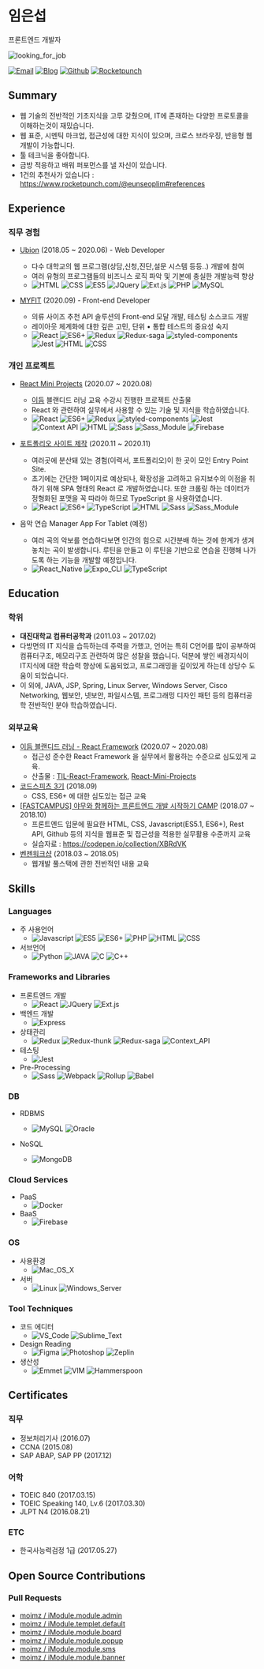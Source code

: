 # 임은섭

프론트엔드 개발자

![looking_for_job](https://img.shields.io/badge/looking__for__job-true-blue.svg)

<a href="mailto:dmstjq92@gmail.com">![Email](https://img.shields.io/badge/email-dmstjq92@gmail.com-ea4335.svg)</a> <a href="https://medium.com/@dmstjq92">![Blog](https://img.shields.io/badge/blog-medium.com/@dmstjq92-303030.svg)</a> <a href="https://github.com/LimEunSeop">![Github](https://img.shields.io/badge/github-LimEunSeop-white.svg)</a> <a href="https://www.rocketpunch.com/@eunseoplim">![Rocketpunch](https://img.shields.io/badge/Rocketpunch-eunseoplim-4e61ff.svg)</a>

## Summary

- 웹 기술의 전반적인 기초지식을 고루 갖췄으며, IT에 존재하는 다양한 프로토콜을 이해하는것이 재밌습니다.
- 웹 표준, 시멘틱 마크업, 접근성에 대한 지식이 있으며, 크로스 브라우징, 반응형 웹 개발이 가능합니다.
- 툴 테크닉을 좋아합니다.
- 금방 적응하고 <span class="test">배워</span> 퍼포먼스를 낼 자신이 있습니다.
- 1건의 추천사가 있습니다 : https://www.rocketpunch.com/@eunseoplim#references

## Experience

### 직무 경험

- [Ubion](http://www.ubion.co.kr/ubion/) (2018.05 ~ 2020.06) - Web Developer

  - 다수 대학교의 웹 프로그램(상담,신청,진단,설문 시스템 등등..) 개발에 참여
  - 여러 유형의 프로그램들의 비즈니스 로직 파악 및 기본에 충실한 개발능력 향상
  - ![HTML](https://img.shields.io/badge/-HTML-brightgreen) ![CSS](https://img.shields.io/badge/-CSS-green) ![ES5](https://img.shields.io/badge/-ES5-yellowgreen) ![JQuery](https://img.shields.io/badge/-JQuery-yellow) ![Ext.js](https://img.shields.io/badge/-Ext.js-orange) ![PHP](https://img.shields.io/badge/-PHP-red) ![MySQL](https://img.shields.io/badge/-MySQL-blue)

- [MYFIT](https://myfit.xyz) (2020.09) - Front-end Developer
  - 의류 사이즈 추천 API 솔루션의 Front-end 모달 개발, 테스팅 소스코드 개발
  - 레이아웃 체계화에 대한 깊은 고민, 단위 • 통합 테스트의 중요성 숙지
  - ![React](https://img.shields.io/badge/-React-63B5F4) ![ES6+](https://img.shields.io/badge/-ES6+-029A67) ![Redux](https://img.shields.io/badge/-Redux-E95AE1) ![Redux-saga](https://img.shields.io/badge/-Redux--saga-CC3851) ![styled-components](https://img.shields.io/badge/-styled--components-D0BFE0) ![Jest](https://img.shields.io/badge/-Jest-36F6BB) ![HTML](https://img.shields.io/badge/-HTML-brightgreen) ![CSS](https://img.shields.io/badge/-CSS-green)

### 개인 프로젝트

- [React Mini Projects](https://github.com/LimEunSeop/React-Mini-Projects) (2020.07 ~ 2020.08)

  - [이듬](https://euid.dev/) 블랜디드 러닝 교육 수강시 진행한 프로젝트 산출물
  - React 와 관련하여 실무에서 사용할 수 있는 기술 및 지식을 학습하였습니다.
  - ![React](https://img.shields.io/badge/-React-63B5F4) ![ES6+](https://img.shields.io/badge/-ES6+-029A67) ![Redux](https://img.shields.io/badge/-Redux-E95AE1) ![styled-components](https://img.shields.io/badge/-styled--components-D0BFE0) ![Jest](https://img.shields.io/badge/-Jest-36F6BB) ![Context API](https://img.shields.io/badge/-Context_API-D8555F) ![HTML](https://img.shields.io/badge/-HTML-brightgreen) ![Sass](https://img.shields.io/badge/-Sass-15B232) ![Sass_Module](https://img.shields.io/badge/-Sass_Module-B6DBA4) ![Firebase](https://img.shields.io/badge/-Firebase-F90D57)

- [포트폴리오 사이트 제작](https://github.com/LimEunSeop/limeunseop.github.io) (2020.11 ~ 2020.11)

  - 여러곳에 분산돼 있는 경험(이력서, 포트폴리오)이 한 곳이 모인 Entry Point Site.
  - 초기에는 간단한 1페이지로 예상되나, 확장성을 고려하고 유지보수의 이점을 취하기 위해 SPA 형태의 React 로 개발하였습니다. 또한 크롤링 하는 데이터가 정형화된 포맷을 꼭 따라야 하므로 TypeScript 을 사용하였습니다.
  - ![React](https://img.shields.io/badge/-React-63B5F4) ![ES6+](https://img.shields.io/badge/-ES6+-029A67) ![TypeScript](https://img.shields.io/badge/-TypeScript-0D0BF6) ![HTML](https://img.shields.io/badge/-HTML-brightgreen) ![Sass](https://img.shields.io/badge/-Sass-15B232) ![Sass_Module](https://img.shields.io/badge/-Sass_Module-B6DBA4)

- 음악 연습 Manager App For Tablet (예정)
  - 여러 곡의 악보를 연습하다보면 인간의 힘으로 시간분배 하는 것에 한계가 생겨 놓치는 곡이 발생합니다. 루틴을 만들고 이 루틴을 기반으로 연습을 진행해 나가도록 하는 기능을 개발할 예정입니다.
  - ![React_Native](https://img.shields.io/badge/-React_Native-896DA1) ![Expo_CLI](https://img.shields.io/badge/-Expo_CLI-47A3B9) ![TypeScript](https://img.shields.io/badge/-TypeScript-0D0BF6)

## Education

### 학위

- **대진대학교 컴퓨터공학과** (2011.03 ~ 2017.02)
- 다방면의 IT 지식을 습득하는데 주력을 가했고, 언어는 특히 C언어를 많이 공부하여 컴퓨터구조, 메모리구조 관련하여 많은 성찰을 했습니다. 덕분에 쌓인 배경지식이 IT지식에 대한 학습력 향상에 도움되었고, 프로그래밍을 깊이있게 하는데 상당수 도움이 되었습니다.
- 이 외에, JAVA, JSP, Spring, Linux Server, Windows Server, Cisco Networking, 웹보안, 넷보안, 파일시스템, 프로그래밍 디자인 패턴 등의 컴퓨터공학 전반적인 분야 학습하였습니다.

### 외부교육

- [이듬 블랜디드 러닝 - React Framework](https://euid.dev/#/courses/react-framework) (2020.07 ~ 2020.08)
  - 접근성 준수한 React Framework 을 실무에서 활용하는 수준으로 심도있게 교육.
  - 산출물 : [TIL-React-Framework](https://github.com/LimEunSeop/TIL-React-Framework), [React-Mini-Projects](https://github.com/LimEunSeop/React-Mini-Projects)
- [코드스피츠 3기](https://www.bsidesoft.com/6902) (2018.09)
  - CSS, ES6+ 에 대한 심도있는 접근 교육
- [[FASTCAMPUS] 야무와 함께하는 프론트엔드 개발 시작하기 CAMP](https://github.com/yamoo9/front-end-programming-camp) (2018.07 ~ 2018.10)
  - 프론트엔드 입문에 필요한 HTML, CSS, Javascript(ES5.1, ES6+), Rest API, Github 등의 지식을 웹표준 및 접근성을 적용한 실무활용 수준까지 교육
  - 실습자료 : https://codepen.io/collection/XBRdVK
- [벤젠워크샵](https://drive.google.com/file/d/0B-tD535n_rOfX1Iwa0RBRU9VWGM/view) (2018.03 ~ 2018.05)
  - 웹개발 풀스택에 관한 전반적인 내용 교육

<!-- 스터디 시작하면 제목 추가 ## Activities -->

## Skills

### Languages

- 주 사용언어
  - ![Javascript](https://img.shields.io/badge/-Javascript-E0FD4D) ![ES5](https://img.shields.io/badge/-ES5-yellowgreen) ![ES6+](https://img.shields.io/badge/-ES6+-029A67) ![PHP](https://img.shields.io/badge/-PHP-red) ![HTML](https://img.shields.io/badge/-HTML-brightgreen) ![CSS](https://img.shields.io/badge/-CSS-green)
- 서브언어
  - ![Python](https://img.shields.io/badge/-Python-E46C0E) ![JAVA](https://img.shields.io/badge/-JAVA-14AAAB) ![C](https://img.shields.io/badge/-C-E1C59B) ![C++](https://img.shields.io/badge/-C++-87941E)

### Frameworks and Libraries

- 프론트엔드 개발
  - ![React](https://img.shields.io/badge/-React-63B5F4) ![JQuery](https://img.shields.io/badge/-JQuery-yellow) ![Ext.js](https://img.shields.io/badge/-Ext.js-orange)
- 백엔드 개발
  - ![Express](https://img.shields.io/badge/-Express-01CFDE)
- 상태관리
  - ![Redux](https://img.shields.io/badge/-Redux-E95AE1) ![Redux-thunk](https://img.shields.io/badge/-Redux--thunk-E16CB6) ![Redux-saga](https://img.shields.io/badge/-Redux--saga-CC3851) ![Context_API](https://img.shields.io/badge/-Context_API-D8555F)
- 테스팅
  - ![Jest](https://img.shields.io/badge/-Jest-36F6BB)
- Pre-Processing
  - ![Sass](https://img.shields.io/badge/-Sass-15B232) ![Webpack](https://img.shields.io/badge/-Webpack-968D5D) ![Rollup](https://img.shields.io/badge/-Rollup-AD7F1A) ![Babel](https://img.shields.io/badge/-Babel-A82288)

### DB

- RDBMS

  - ![MySQL](https://img.shields.io/badge/-MySQL-blue) ![Oracle](https://img.shields.io/badge/-Oracle-AB20EE)

- NoSQL
  - ![MongoDB](https://img.shields.io/badge/-MongoDB-4FA09E)

### Cloud Services

- PaaS
  - ![Docker](https://img.shields.io/badge/-Docker-3E9ACC)
- BaaS
  - ![Firebase](https://img.shields.io/badge/-Firebase-98020B)

### OS

- 사용환경
  - ![Mac_OS_X](https://img.shields.io/badge/-Mac_OS_X-C9C4D8)
- 서버
  - ![Linux](https://img.shields.io/badge/-Linux-E63E4F) ![Windows_Server](https://img.shields.io/badge/-Windows_Server-1E4FF7)

### Tool Techniques

- 코드 에디터
  - ![VS_Code](https://img.shields.io/badge/-VS_Code-224D92) ![Sublime_Text](https://img.shields.io/badge/-Sublime_Text-B84709)
- Design Reading
  - ![Figma](https://img.shields.io/badge/-Figma-EA1672) ![Photoshop](https://img.shields.io/badge/-Photoshop-73E8C9) ![Zeplin](https://img.shields.io/badge/-Zeplin-C57957)
- 생산성
  - ![Emmet](https://img.shields.io/badge/-Emmet-4A7553) ![VIM](https://img.shields.io/badge/-VIM-black) ![Hammerspoon](https://img.shields.io/badge/-Hammerspoon-EA9B6A)

## Certificates

### 직무

- 정보처리기사 (2016.07)
- CCNA (2015.08)
- SAP ABAP, SAP PP (2017.12)

### 어학

- TOEIC 840 (2017.03.15)
- TOEIC Speaking 140, Lv.6 (2017.03.30)
- JLPT N4 (2016.08.21)

### ETC

- 한국사능력검정 1급 (2017.05.27)

## Open Source Contributions

### Pull Requests

- [moimz / iModule.module.admin](https://github.com/moimz/iModule.module.admin/pulls?q=is%3Apr+is%3Aclosed+author%3ALimEunSeop)
- [moimz / iModule.templet.default](https://github.com/moimz/iModule.templet.default/pulls?q=is%3Apr+is%3Aclosed+author%3ALimEunSeop)
- [moimz / iModule.module.board](https://github.com/moimz/iModule.module.board/pulls?q=is%3Apr+is%3Aclosed+author%3ALimEunSeop)
- [moimz / iModule.module.popup](https://github.com/moimz/iModule.module.popup/pulls?q=is%3Apr+is%3Aclosed+author%3ALimEunSeop)
- [moimz / iModule.module.sms](https://github.com/moimz/iModule.module.sms/pulls?q=is%3Apr+is%3Aclosed+author%3ALimEunSeop)
- [moimz / iModule.module.banner](https://github.com/moimz/iModule.module.banner/pulls?q=is%3Apr+is%3Aclosed+author%3ALimEunSeop)

<!-- ### Maintainer  --->

